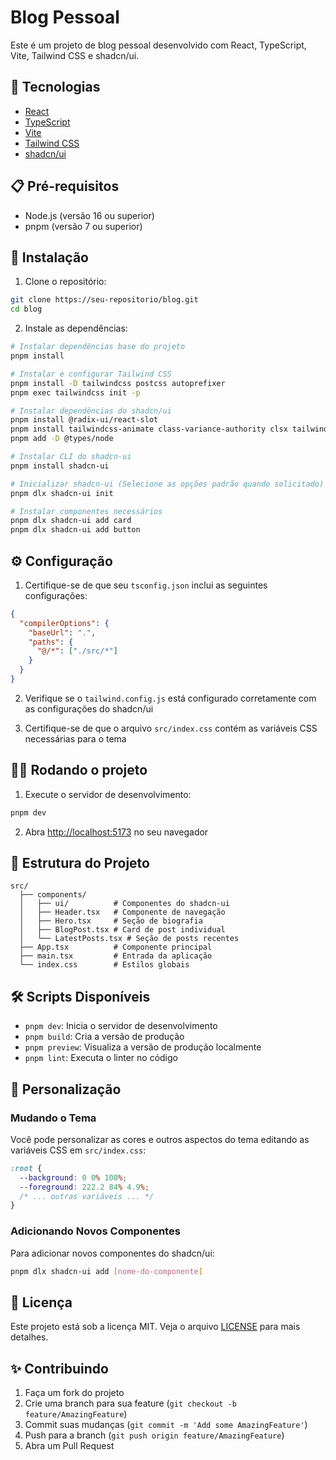 # Blog Pessoal

Este é um projeto de blog pessoal desenvolvido com React, TypeScript, Vite, Tailwind CSS e shadcn/ui.

## 🚀 Tecnologias

- [React](https://reactjs.org/)
- [TypeScript](https://www.typescriptlang.org/)
- [Vite](https://vitejs.dev/)
- [Tailwind CSS](https://tailwindcss.com/)
- [shadcn/ui](https://ui.shadcn.com/)

## 📋 Pré-requisitos

- Node.js (versão 16 ou superior)
- pnpm (versão 7 ou superior)

## 🔧 Instalação

1. Clone o repositório:
```bash
git clone https://seu-repositorio/blog.git
cd blog
```

2. Instale as dependências:
```bash
# Instalar dependências base do projeto
pnpm install

# Instalar e configurar Tailwind CSS
pnpm install -D tailwindcss postcss autoprefixer
pnpm exec tailwindcss init -p

# Instalar dependências do shadcn/ui
pnpm install @radix-ui/react-slot
pnpm install tailwindcss-animate class-variance-authority clsx tailwind-merge
pnpm add -D @types/node

# Instalar CLI do shadcn-ui
pnpm install shadcn-ui

# Inicializar shadcn-ui (Selecione as opções padrão quando solicitado)
pnpm dlx shadcn-ui init

# Instalar componentes necessários
pnpm dlx shadcn-ui add card
pnpm dlx shadcn-ui add button
```

## ⚙️ Configuração

1. Certifique-se de que seu `tsconfig.json` inclui as seguintes configurações:
```json
{
  "compilerOptions": {
    "baseUrl": ".",
    "paths": {
      "@/*": ["./src/*"]
    }
  }
}
```

2. Verifique se o `tailwind.config.js` está configurado corretamente com as configurações do shadcn/ui

3. Certifique-se de que o arquivo `src/index.css` contém as variáveis CSS necessárias para o tema

## 🏃‍♂️ Rodando o projeto

1. Execute o servidor de desenvolvimento:
```bash
pnpm dev
```

2. Abra [http://localhost:5173](http://localhost:5173) no seu navegador

## 📁 Estrutura do Projeto

```
src/
  ├── components/
  │   ├── ui/          # Componentes do shadcn-ui
  │   ├── Header.tsx   # Componente de navegação
  │   ├── Hero.tsx     # Seção de biografia
  │   ├── BlogPost.tsx # Card de post individual
  │   └── LatestPosts.tsx # Seção de posts recentes
  ├── App.tsx          # Componente principal
  ├── main.tsx         # Entrada da aplicação
  └── index.css        # Estilos globais
```

## 🛠️ Scripts Disponíveis

- `pnpm dev`: Inicia o servidor de desenvolvimento
- `pnpm build`: Cria a versão de produção
- `pnpm preview`: Visualiza a versão de produção localmente
- `pnpm lint`: Executa o linter no código

## 🎨 Personalização

### Mudando o Tema

Você pode personalizar as cores e outros aspectos do tema editando as variáveis CSS em `src/index.css`:

```css
:root {
  --background: 0 0% 100%;
  --foreground: 222.2 84% 4.9%;
  /* ... outras variáveis ... */
}
```

### Adicionando Novos Componentes

Para adicionar novos componentes do shadcn/ui:

```bash
pnpm dlx shadcn-ui add [nome-do-componente]
```

## 📝 Licença

Este projeto está sob a licença MIT. Veja o arquivo [LICENSE](LICENSE) para mais detalhes.

## ✨ Contribuindo

1. Faça um fork do projeto
2. Crie uma branch para sua feature (`git checkout -b feature/AmazingFeature`)
3. Commit suas mudanças (`git commit -m 'Add some AmazingFeature'`)
4. Push para a branch (`git push origin feature/AmazingFeature`)
5. Abra um Pull Request
